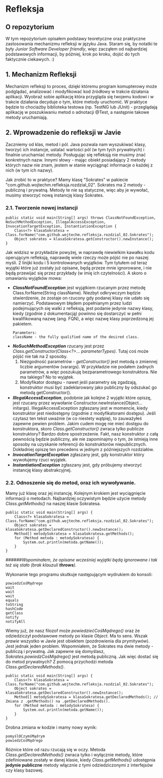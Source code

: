 # Refleksja

## O repozytorium
W tym repozytorium opisałem podstawy teoretyczne oraz praktyczne zastosowania mechanizmu refleksji w języku Java.
Staram się, by notatki te były *Junior Software Developer friendly*, więc zacząłem od najbardziej podstawowych 
informacji, by później, krok po kroku, dojść do tych faktycznie ciekawych. :)

## 1. Mechanizm Refleksji
Mechanizm refleksji to proces, dzięki któremu program komupterowy może podglądać, analizować i modyfikować kod źródłowy w
trakcie działania aplikacji. Wyobraź sobie aplikację która przygląda się twojemu kodowi i w trakcie działania decyduje
o tym, które metody uruchomić. W praktyce będzie to chociażby biblioteka testowa (np. TestNG lub JUnit) - przeglądają 
aplikację w poszukiwaniu metod o adnotacji @Test, a następnie takowe metody uruchamiają.

## 2. Wprowadzenie do refleksji w Javie
Zaczniemy od klas, metod i pól. Java pozwala nam wyszukiwać klasy, tworzyć ich instancje, ustalać wartości pól (w tym
tych prywatnych) i finalnie uruchamiać metody. Posługując się refleksją nie musimy znać konkretnych nazw. Innymi słowy -
mając obiekt posiadający 2 metody których nazw nie znam, jestem w stanie wyciągnąć informacje o każdej z nich (w tym 
ich nazwy).

Jak zrobić to w praktyce? Mamy klasę "Sokrates" w pakiecie "com.github.wojtechm.refleksja.rozdzial_02". Sokrates ma 2
metody - publiczną i prywatną. Metody te nie są statyczne, więc aby je wywołać, musimy stworzyć nową instancję klasy
Sokrates.
### 2.1. Tworzenie nowej instancji
```jshelllanguage
public static void main(String[] args) throws ClassNotFoundException, NoSuchMethodException, IllegalAccessException, InvocationTargetException, InstantiationException {
    Class<?> klasaSokratesa = Class.forName("com.github.wojtechm.refleksja.rozdzial_02.Sokrates");
    Object sokrates = klasaSokratesa.getConstructor().newInstance();
}
```
Jak widzisz w przykładzie powyżej, w naprawdę niewielkim kawałku kodu operującym refleksją, naprawdę wiele rzeczy może
pójść nie po naszej myśli. 2 linijki kodu i 5 kontrolowanych wyjątków. Tym tytułem od teraz wyjątki które już zostały 
już opisane, będą przeze mnie ignorowane, i nie będą przewijać się przez przykłady (w imię ich czytelności). 
A skoro o omawianiu wyjątków mowa:

* ***ClassNotFoundException*** jest wyjątkiem rzucanym przez metodę Class.forName(String className). Niezbyt odkrywczym będzie
    stwierdzenie, że zostaje on rzucony gdy podanej klasy nie udało się namierzyć. Podstawowym błędem popełnianym przez 
    ludzi podejmujących się walki z refleksją, jest podanie jedynie nazwy klasy, kiedy (zgodnie z dokumentacją) powinno
    się dostarczyć w pełni kwalifikowaną nazwę (ang. FQN), a więc nazwę klasy poprzedzoną jej pakietem.<br/>
     ```
    Parameters: 
    className - the fully qualified name of the desired class.
    ```
* ***NoSuchMethodException*** rzucany jest przez *Class.getConstructor(Class<?>... parameterTypes)*. Tutaj coś może pójść
    nie tak na 2 sposoby.
    1. Niezgodność parametrów - *getConstructor()* jest metodą o zmiennej liczbie argumentów (varargs). W przykładzie 
    nie podałem żadnych parametrów, a więc poszukuję bezparametrowego konstruktora. Nie ma takiego? No to wyjątek.
    2. Modyfikator dostępu - nawet jeśli parametry się zgadzają, konstruktor musi być zadeklarowany jako publiczny by
    odszukać go metodą getConstructor().
* ***IllegalAccessException***, podobnie jak kolejne 2 wyjątki które opiszę, jest rzucany przez wywołanie
    Constructor.newInstance(Object... initargs). IllegalAccessException zgłaszany jest w momencie, kiedy konstruktor
    jest niedostępny (zgodnie z modyfikatorami dostępu). Jeśli czytasz ten tekst uważnie (w co niestety wątpię), to
    zauważyłeś zapewne pewien problem. Jakim cudem mogę nie mieć dostępu do konstruktora, skoro *Class.getConstructor()*
    zwraca tylko publicze konstruktory? Bardzo dobre spostrzeżenie. Fakt, nasz konstruktor z całą pewnością będzie publiczny,
    ale nie zapominajmy o tym, że istnieją inne sposoby na uzyskanie referencji do konstruktorów niepublicznych.
    Dokładniej opiszę ten precedens w jednym z późniejszych rozdziałów.
* ***InvocationTargetException*** zgłaszany jest, gdy konstruktor który wywołujemy rzuci wyjątek.
* ***InstantiationException*** zgłaszany jest, gdy próbujemy stworzyć instancję klasy abstrakcyjnej.

### 2.2. Odnoszenie się do metod, oraz ich wywoływanie.
Mamy już klasę oraz jej instancję. Kolejnym krokiem jest wyciągnięcie informacji o metodach. Najbardziej oczywistym będzie
użycie metody *Class.getMethods()* na naszej klasie Sokratesa.
```jshelllanguage
public static void main(String[] args) {
    Class<?> klasaSokratesa = Class.forName("com.github.wojtechm.refleksja.rozdzial_02.Sokrates");
    Object sokrates = klasaSokratesa.getDeclaredConstructor().newInstance();
    Method[] metodySokratesa = klasaSokratesa.getMethods();
    for (Method metoda : metodySokratesa) {
        System.out.println(metoda.getName());
    }
}
```
######*Wspominałem, że opisane wcześniej wyjątki będą ignorowane i tak też się stało (brak klauzuli **throws**).*

Wykonanie tego programu skutkuje następującym wydrukiem do konsoli:
```text
powiedzCośMądrego
wait
wait
wait
equals
toString
hashCode
getClass
notify
notifyAll
```
Wiemy już, że nasz filozof może *powiedziećCośMądrego()* oraz że odziedziczył podstawowe metody po klasie *Object*.
Ma to sens. Wszak *prawie* wszystko w Javie jest obiektem (pozdrowienia dla prymitywów). Jest jednak jeden problem.
Wspomniałem, że Sokrates ma dwie metody - publiczą i prywatną. Jak zapewne się domyślasz, *Sokrates.powiedzCośMądrego()*
jest metodą publiczną. Jak więc dostać się do metod prywatnych? Z pomocą przychodzi metoda *Class.getDeclaredMethods()*.
```jshelllanguage
public static void main(String[] args) {
    Class<?> klasaSokratesa = Class.forName("com.github.wojtechm.refleksja.rozdzial_02.Sokrates");
    Object sokrates = klasaSokratesa.getDeclaredConstructor().newInstance();
    Method[] metodySokratesa = klasaSokratesa.getDeclaredMethods(); // Zmiana z .getMethods() na .getDeclaredMethods().
    for (Method metoda : metodySokratesa) {
        System.out.println(metoda.getName());
    }
}
```
Drobna zmiana w kodzie i mamy nowy wynik:
```text
pomyślOCzymśMądrym
powiedzCośMądrego
```
Różnice które od razu rzucają się w oczy. Metoda *Class.getDeclaredMethods()* zwraca tylko i wyłącznie metody, które 
zdefiniowane zostały w danej klasie, kiedy *Class.getMethods()* udostępnia **jedynie publiczne** metody włącznie z tymi
odziedziczonymi z interfejsów czy klasy bazowej.
